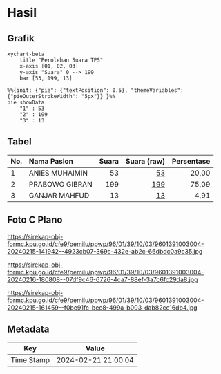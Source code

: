 # Hasil

## Grafik

```mermaid
xychart-beta
    title "Perolehan Suara TPS"
    x-axis [01, 02, 03]
    y-axis "Suara" 0 --> 199
    bar [53, 199, 13]
```

```mermaid
%%{init: {"pie": {"textPosition": 0.5}, "themeVariables": {"pieOuterStrokeWidth": "5px"}} }%%
pie showData
    "1" : 53
    "2" : 199
    "3" : 13
```

## Tabel

| No. | Nama Paslon    | Suara | Suara (raw) | Persentase |
|:--- |:-------------- | -----:| -----------:| ----------:|
| 1   | ANIES MUHAIMIN | 53    | [53][p-1]   | 20,00      |
| 2   | PRABOWO GIBRAN | 199   | [199][p-2]  | 75,09      |
| 3   | GANJAR MAHFUD  | 13    | [13][p-3]   | 4,91       |


[p-1]: https://github.com/gigit-pemilu/pemilu-2024-96-papua-barat-daya/blob/main/pilpres/hitung-suara/sub/96-papua-barat-daya/sub/01-sorong/sub/39-mariat/sub/1003-klasuluk/sub/004-tps/sub/paslon-1.txt
[p-2]: https://github.com/gigit-pemilu/pemilu-2024-96-papua-barat-daya/blob/main/pilpres/hitung-suara/sub/96-papua-barat-daya/sub/01-sorong/sub/39-mariat/sub/1003-klasuluk/sub/004-tps/sub/paslon-2.txt
[p-3]: https://github.com/gigit-pemilu/pemilu-2024-96-papua-barat-daya/blob/main/pilpres/hitung-suara/sub/96-papua-barat-daya/sub/01-sorong/sub/39-mariat/sub/1003-klasuluk/sub/004-tps/sub/paslon-3.txt

## Foto C Plano

https://sirekap-obj-formc.kpu.go.id/cfe9/pemilu/ppwp/96/01/39/10/03/9601391003004-20240215-141942--4923cb07-369c-432e-ab2c-66dbdc0a9c35.jpg

https://sirekap-obj-formc.kpu.go.id/cfe9/pemilu/ppwp/96/01/39/10/03/9601391003004-20240216-180808--07df9c46-6726-4ca7-88ef-3a7c6fc29da8.jpg

https://sirekap-obj-formc.kpu.go.id/cfe9/pemilu/ppwp/96/01/39/10/03/9601391003004-20240215-161459--f0be91fc-bec8-499a-b003-dab82cc16db4.jpg


## Metadata

| Key        | Value               |
| ---------- | ------------------- |
| Time Stamp | 2024-02-21 21:00:04 |



